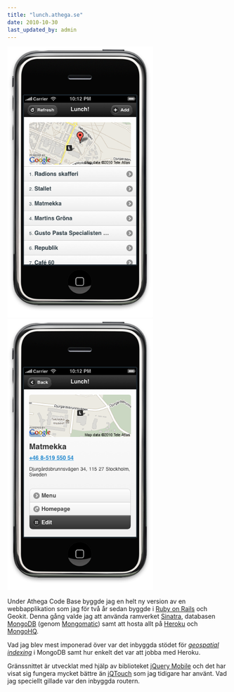 ```yaml
---
title: "lunch.athega.se"
date: 2010-10-30
last_updated_by: admin
---
```

<a href="http://lunch.athega.se/"><img class="size-full wp-image-929 alignleft" title="Lunch" src="/assets/legacy/uploads/2010/10/lunch-start-page.png" alt="Lunch, startsida" width="331" height="616" /></a>
<a href="http://lunch.athega.se/#/restaurants/matmekka"><img class="alignright size-full wp-image-928" title="Matmekka" src="/assets/legacy/uploads/2010/10/lunch-matmekka.png" alt="Matmekka" width="331" height="616" /></a>

<p style="clear: both; margin-top: 1em;">
Under Athega Code Base byggde jag en helt ny version av en webbapplikation som jag för två år sedan byggde i <a href="http://rubyonrails.org/">Ruby on Rails</a> och Geokit. Denna gång valde jag att använda ramverket <a href="http://www.sinatrarb.com/">Sinatra</a>, databasen <a href="http://www.mongodb.org/">MongoDB</a> (genom <a href="http://mongomatic.com/">Mongomatic</a>) samt att hosta allt på <a href="http://heroku.com/">Heroku</a> och <a href="https://mongohq.com/home">MongoHQ</a>.</p>

Vad jag blev mest imponerad över var det inbyggda stödet för <a href="http://www.mongodb.org/display/DOCS/Geospatial+Indexing"><em>geospatial indexing</em></a> i MongoDB samt hur enkelt det var att jobba med Heroku.

Gränssnittet är utvecklat med hjälp av biblioteket <a href="http://jquerymobile.com/">jQuery Mobile</a> och det har visat sig fungera mycket bättre än <a href="http://www.jqtouch.com/">jQTouch</a> som jag tidigare har använt. Vad jag speciellt gillade var den inbyggda routern.
